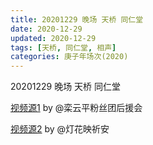 ```yaml
---
title: 20201229 晚场 天桥 同仁堂 
date: 2020-12-29
updated: 2020-12-29
tags: [天桥, 同仁堂, 相声] 
categories: 庚子年场次(2020) 
---
```

20201229 晚场 天桥 同仁堂 



[视频源1](https://weibo.com/6574451359/JAKNN0zRn) by @栾云平粉丝团后援会

[视频源2](https://weibo.com/1950216183/JAKOv4udP)  by @灯花映祈安

